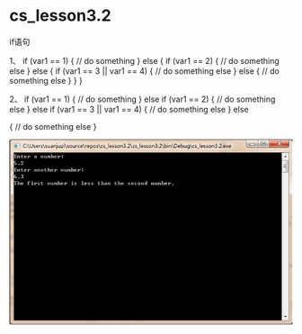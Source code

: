 # cs_lesson3.2
if语句




1、
if (var1 == 1)
{
// do something
}
else
{
if (var1 == 2)
{
// do something else
}
else
{
if (var1 == 3 || var1 == 4)
{
// do something else
}
else
{
// do something else
}
}
}

2、
if (var1 == 1)
{
// do something
}
else if (var1 == 2)
{
// do something else
}
else if (var1 == 3 || var1 == 4)
{
// do something else
}
else

{
// do something else
}


![read fail ](https://github.com/SHAREVIEW/cs_lesson3.2/blob/master/images/pic_20181029135043.png)
